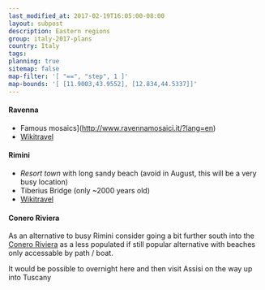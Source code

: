 ```yaml
---
last_modified_at: 2017-02-19T16:05:00-08:00
layout: subpost
description: Eastern regions
group: italy-2017-plans
country: Italy
tags: 
planning: true
sitemap: false
map-filter: '[ "==", "step", 1 ]'
map-bounds: '[ [11.9003,43.9552], [12.834,44.5337]]'
---
```


#### Ravenna

- Famous mosaics](http://www.ravennamosaici.it/?lang=en)
- [Wikitravel](http://wikitravel.org/en/Ravenna)

#### Rimini

- *Resort town* with long sandy beach (avoid in August, this will be a very busy location)
- Tiberius Bridge (only ~2000 years old)
- [Wikitravel](http://wikitravel.org/en/Rimini)

#### Conero Riviera

As an alternative to busy Rimini consider going a bit further south into the [Conero Riviera](http://www.italia.it/en/discover-italy/the-marches/poi/the-conero-riviera.html) as a less populated if still popular alternative with beaches only accessable by path / boat.

It would be possible to overnight here and then visit Assisi on the way up into Tuscany
